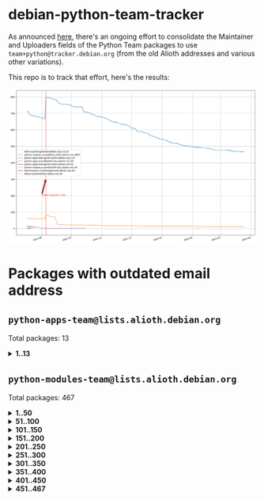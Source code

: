 # debian-python-team-tracker



As announced [here](https://lists.debian.org/debian-python/2021/08/msg00006.html), there's an ongoing effort to consolidate the Maintainer and Uploaders fields of the Python Team packages to use `team+python@tracker.debian.org` (from the old Alioth addresses and various other variations).



This repo is to track that effort, here's the results:



![Python team emails](images/python_team_emails.svg)


# Packages with outdated email address

## `python-apps-team@lists.alioth.debian.org`
Total packages: 13
<details>
<summary><b>1..13</b></summary>


| # | Package | Version |
| --- | --- | --- |
| 1 | [ctop](https://tracker.debian.org/ctop) | 1.0.0-2.1 |
| 2 | [db2twitter](https://tracker.debian.org/db2twitter) | 0.6-1.1 |
| 3 | [dodgy](https://tracker.debian.org/dodgy) | 0.1.9-3 |
| 4 | [etm](https://tracker.debian.org/etm) | 3.2.30-1.1 |
| 5 | [freealchemist](https://tracker.debian.org/freealchemist) | 0.5-1.1 |
| 6 | [kanboard-cli](https://tracker.debian.org/kanboard-cli) | 0.0.2-1.1 |
| 7 | [lightyears](https://tracker.debian.org/lightyears) | 1.4-2 |
| 8 | [pipenv](https://tracker.debian.org/pipenv) | 11.9.0-1.1 |
| 9 | [prospector](https://tracker.debian.org/prospector) | 1.1.7-2 |
| 10 | [pybik](https://tracker.debian.org/pybik) | 3.0-3.1 |
| 11 | [retweet](https://tracker.debian.org/retweet) | 0.10-1.1 |
| 12 | [sinntp](https://tracker.debian.org/sinntp) | 1.6-1.2 |
| 13 | [smem](https://tracker.debian.org/smem) | 1.5-1.1 |
</details>

## `python-modules-team@lists.alioth.debian.org`
Total packages: 467
<details>
<summary><b>1..50</b></summary>


| # | Package | Version |
| --- | --- | --- |
| 1 | [anorack](https://tracker.debian.org/anorack) | 0.2.7-1 |
| 2 | [anosql](https://tracker.debian.org/anosql) | 1.0.1-1 |
| 3 | [asn1crypto](https://tracker.debian.org/asn1crypto) | 1.4.0-1 |
| 4 | [astral](https://tracker.debian.org/astral) | 1.6.1-2 |
| 5 | [authres](https://tracker.debian.org/authres) | 1.2.0-2 |
| 6 | [automat](https://tracker.debian.org/automat) | 20.2.0-1 |
| 7 | [azure-cosmos-table-python](https://tracker.debian.org/azure-cosmos-table-python) | 1.0.5+git20191025-5 |
| 8 | [bdist-nsi](https://tracker.debian.org/bdist-nsi) | 0.1.5-2 |
| 9 | [bernhard](https://tracker.debian.org/bernhard) | 0.2.6-2 |
| 10 | [betamax](https://tracker.debian.org/betamax) | 0.8.1-2 |
| 11 | [bibtexparser](https://tracker.debian.org/bibtexparser) | 1.1.0+ds-3 |
| 12 | [binaryornot](https://tracker.debian.org/binaryornot) | 0.4.4+dfsg-4 |
| 13 | [bitstruct](https://tracker.debian.org/bitstruct) | 8.9.0-1 |
| 14 | [case](https://tracker.debian.org/case) | 1.5.3+dfsg-3 |
| 15 | [cerealizer](https://tracker.debian.org/cerealizer) | 0.8.1-3 |
| 16 | [chardet](https://tracker.debian.org/chardet) | 4.0.0-1 |
| 17 | [chargebee-python](https://tracker.debian.org/chargebee-python) | 1.6.6-1 |
| 18 | [codicefiscale](https://tracker.debian.org/codicefiscale) | 0.9+ds0-2 |
| 19 | [colorclass](https://tracker.debian.org/colorclass) | 2.2.0-2.2 |
| 20 | [colorspacious](https://tracker.debian.org/colorspacious) | 1.1.2-2 |
| 21 | [commonmark](https://tracker.debian.org/commonmark) | 0.9.1-3 |
| 22 | [constantly](https://tracker.debian.org/constantly) | 15.1.0-2 |
| 23 | [contextlib2](https://tracker.debian.org/contextlib2) | 0.6.0.post1-1 |
| 24 | [cookiecutter](https://tracker.debian.org/cookiecutter) | 1.7.3-1 |
| 25 | [coreapi](https://tracker.debian.org/coreapi) | 2.3.3-4 |
| 26 | [coreschema](https://tracker.debian.org/coreschema) | 0.0.4-3 |
| 27 | [cov-core](https://tracker.debian.org/cov-core) | 1.15.0-3 |
| 28 | [cppy](https://tracker.debian.org/cppy) | 1.1.0-2 |
| 29 | [cram](https://tracker.debian.org/cram) | 0.7-4 |
| 30 | [cssutils](https://tracker.debian.org/cssutils) | 1.0.2-3 |
| 31 | [d2to1](https://tracker.debian.org/d2to1) | 0.2.12-2 |
| 32 | [debiancontributors](https://tracker.debian.org/debiancontributors) | 0.7.8-2 |
| 33 | [devpi-common](https://tracker.debian.org/devpi-common) | 3.2.2-1.1 |
| 34 | [django-ajax-selects](https://tracker.debian.org/django-ajax-selects) | 1.7.0-3 |
| 35 | [django-bitfield](https://tracker.debian.org/django-bitfield) | 1.9.6-2 |
| 36 | [django-dirtyfields](https://tracker.debian.org/django-dirtyfields) | 1.3.1-2 |
| 37 | [django-environ](https://tracker.debian.org/django-environ) | 0.4.4-2 |
| 38 | [django-filter](https://tracker.debian.org/django-filter) | 2.4.0-1 |
| 39 | [django-hvad](https://tracker.debian.org/django-hvad) | 1.8.0-1.1 |
| 40 | [django-js-reverse](https://tracker.debian.org/django-js-reverse) | 0.7.3-1.1 |
| 41 | [django-macaddress](https://tracker.debian.org/django-macaddress) | 1.5.0-2 |
| 42 | [django-memoize](https://tracker.debian.org/django-memoize) | 2.2.0+dfsg-1 |
| 43 | [django-nose](https://tracker.debian.org/django-nose) | 1.4.6-2.1 |
| 44 | [django-notification](https://tracker.debian.org/django-notification) | 1.2.0-3 |
| 45 | [django-pagination](https://tracker.debian.org/django-pagination) | 1.0.7-4 |
| 46 | [django-paintstore](https://tracker.debian.org/django-paintstore) | 0.2-4 |
| 47 | [django-picklefield](https://tracker.debian.org/django-picklefield) | 3.0.1-1 |
| 48 | [django-pipeline](https://tracker.debian.org/django-pipeline) | 1.6.14-3 |
| 49 | [django-simple-redis-admin](https://tracker.debian.org/django-simple-redis-admin) | 1.4.0-2 |
| 50 | [django-stronghold](https://tracker.debian.org/django-stronghold) | 0.3.0+debian-2 |
</details>
<details>
<summary><b>51..100</b></summary>

| # | Package | Version |
| --- | --- | --- |
| 51 | [django-webpack-loader](https://tracker.debian.org/django-webpack-loader) | 0.6.0-2 |
| 52 | [django-wkhtmltopdf](https://tracker.debian.org/django-wkhtmltopdf) | 3.3.0-1 |
| 53 | [django-xmlrpc](https://tracker.debian.org/django-xmlrpc) | 0.1.8-2 |
| 54 | [djangorestframework-api-key](https://tracker.debian.org/djangorestframework-api-key) | 2.0.0-2 |
| 55 | [dkimpy](https://tracker.debian.org/dkimpy) | 1.0.5-1 |
| 56 | [dnsdiag](https://tracker.debian.org/dnsdiag) | 2.0.2-1 |
| 57 | [dockerpty](https://tracker.debian.org/dockerpty) | 0.4.1-2 |
| 58 | [drf-generators](https://tracker.debian.org/drf-generators) | 0.5.0-1 |
| 59 | [elasticsearch-curator](https://tracker.debian.org/elasticsearch-curator) | 5.8.1-1 |
| 60 | [enum34](https://tracker.debian.org/enum34) | 1.1.6-4 |
| 61 | [enzyme](https://tracker.debian.org/enzyme) | 0.4.1-2 |
| 62 | [exam](https://tracker.debian.org/exam) | 0.10.5-3 |
| 63 | [factory-boy](https://tracker.debian.org/factory-boy) | 2.11.1-3 |
| 64 | [faker](https://tracker.debian.org/faker) | 0.9.3-0.1 |
| 65 | [fakesleep](https://tracker.debian.org/fakesleep) | 0.1-2 |
| 66 | [fastchunking](https://tracker.debian.org/fastchunking) | 0.0.3-2 |
| 67 | [feedgenerator](https://tracker.debian.org/feedgenerator) | 1.9-2 |
| 68 | [flask-api](https://tracker.debian.org/flask-api) | 1.1+dfsg-1.1 |
| 69 | [flask-babelex](https://tracker.debian.org/flask-babelex) | 0.9.4-1 |
| 70 | [flask-bcrypt](https://tracker.debian.org/flask-bcrypt) | 0.7.1-2 |
| 71 | [flask-compress](https://tracker.debian.org/flask-compress) | 1.4.0-3 |
| 72 | [flask-gravatar](https://tracker.debian.org/flask-gravatar) | 0.4.2-2 |
| 73 | [flask-htmlmin](https://tracker.debian.org/flask-htmlmin) | 1.3.2-2 |
| 74 | [flask-ldapconn](https://tracker.debian.org/flask-ldapconn) | 0.7.2-1.1 |
| 75 | [flask-limiter](https://tracker.debian.org/flask-limiter) | 1.0.1-2 |
| 76 | [flask-mail](https://tracker.debian.org/flask-mail) | 0.9.1+dfsg1-1.1 |
| 77 | [flask-mongoengine](https://tracker.debian.org/flask-mongoengine) | 0.9.3-4 |
| 78 | [flask-multistatic](https://tracker.debian.org/flask-multistatic) | 1.0-2 |
| 79 | [flask-script](https://tracker.debian.org/flask-script) | 2.0.6-2 |
| 80 | [flask-silk](https://tracker.debian.org/flask-silk) | 0.2-18 |
| 81 | [flask-wtf](https://tracker.debian.org/flask-wtf) | 0.14.3-1 |
| 82 | [flufl.enum](https://tracker.debian.org/flufl.enum) | 4.1.1-3 |
| 83 | [flufl.i18n](https://tracker.debian.org/flufl.i18n) | 3.0.1-1 |
| 84 | [flufl.lock](https://tracker.debian.org/flufl.lock) | 5.0.1-1 |
| 85 | [flufl.password](https://tracker.debian.org/flufl.password) | 1.3-3 |
| 86 | [flufl.testing](https://tracker.debian.org/flufl.testing) | 0.7-2 |
| 87 | [gerritlib](https://tracker.debian.org/gerritlib) | 0.8.0-2 |
| 88 | [gmplot](https://tracker.debian.org/gmplot) | 1.2.0-2 |
| 89 | [gtextfsm](https://tracker.debian.org/gtextfsm) | 1.1.0-2 |
| 90 | [gtts](https://tracker.debian.org/gtts) | 2.0.3-1 |
| 91 | [gtts-token](https://tracker.debian.org/gtts-token) | 1.1.3-1 |
| 92 | [guzzle-sphinx-theme](https://tracker.debian.org/guzzle-sphinx-theme) | 0.7.11-5 |
| 93 | [hachoir](https://tracker.debian.org/hachoir) | 3.1.0+dfsg-3 |
| 94 | [haproxy-log-analysis](https://tracker.debian.org/haproxy-log-analysis) | 2.0~b0-2 |
| 95 | [heapdict](https://tracker.debian.org/heapdict) | 1.0.1-1 |
| 96 | [hiro](https://tracker.debian.org/hiro) | 0.5-2 |
| 97 | [hypothesis-auto](https://tracker.debian.org/hypothesis-auto) | 1.1.4-2 |
| 98 | [importmagic](https://tracker.debian.org/importmagic) | 0.1.7-2 |
| 99 | [inflection](https://tracker.debian.org/inflection) | 0.3.1-2 |
| 100 | [json-tricks](https://tracker.debian.org/json-tricks) | 3.11.0-2 |
</details>
<details>
<summary><b>101..150</b></summary>

| # | Package | Version |
| --- | --- | --- |
| 101 | [jsonhyperschema-codec](https://tracker.debian.org/jsonhyperschema-codec) | 1.0.3-2 |
| 102 | [jupyter-sphinx-theme](https://tracker.debian.org/jupyter-sphinx-theme) | 0.0.6+ds1-10 |
| 103 | [kitchen](https://tracker.debian.org/kitchen) | 1.2.6-2 |
| 104 | [kivy](https://tracker.debian.org/kivy) | 1.11.0-2 |
| 105 | [lazr.delegates](https://tracker.debian.org/lazr.delegates) | 2.0.3-2 |
| 106 | [lazr.smtptest](https://tracker.debian.org/lazr.smtptest) | 2.0.3-2 |
| 107 | [lexicon](https://tracker.debian.org/lexicon) | 3.3.17-1 |
| 108 | [libthumbor](https://tracker.debian.org/libthumbor) | 1.3.3-2 |
| 109 | [logilab-constraint](https://tracker.debian.org/logilab-constraint) | 0.6.0-2 |
| 110 | [mako](https://tracker.debian.org/mako) | 1.1.3+ds1-2 |
| 111 | [manuel](https://tracker.debian.org/manuel) | 1.10.1-2 |
| 112 | [mercurial-extension-utils](https://tracker.debian.org/mercurial-extension-utils) | 1.5.1-3 |
| 113 | [mercurial-keyring](https://tracker.debian.org/mercurial-keyring) | 1.3.1-3 |
| 114 | [milksnake](https://tracker.debian.org/milksnake) | 0.1.5-1 |
| 115 | [mimerender](https://tracker.debian.org/mimerender) | 0.6.0-2 |
| 116 | [mmllib](https://tracker.debian.org/mmllib) | 0.3.0.post1-2 |
| 117 | [mockldap](https://tracker.debian.org/mockldap) | 0.3.0-4 |
| 118 | [modernize](https://tracker.debian.org/modernize) | 0.7-2 |
| 119 | [moksha.common](https://tracker.debian.org/moksha.common) | 1.2.5-4 |
| 120 | [mrtparse](https://tracker.debian.org/mrtparse) | 1.6-2 |
| 121 | [musicbrainzngs](https://tracker.debian.org/musicbrainzngs) | 0.7.1-2 |
| 122 | [mutagen](https://tracker.debian.org/mutagen) | 1.45.1-2 |
| 123 | [mwic](https://tracker.debian.org/mwic) | 0.7.8-1 |
| 124 | [mysql-connector-python](https://tracker.debian.org/mysql-connector-python) | 8.0.15-2 |
| 125 | [nb2plots](https://tracker.debian.org/nb2plots) | 0.6-2 |
| 126 | [netmiko](https://tracker.debian.org/netmiko) | 2.4.2-1 |
| 127 | [networkx](https://tracker.debian.org/networkx) | 2.5+ds-2 |
| 128 | [nose2](https://tracker.debian.org/nose2) | 0.9.2-1 |
| 129 | [nose2-cov](https://tracker.debian.org/nose2-cov) | 1.0a4-3 |
| 130 | [ntplib](https://tracker.debian.org/ntplib) | 0.3.3-2 |
| 131 | [numpy-stl](https://tracker.debian.org/numpy-stl) | 2.9.0-1 |
| 132 | [obsub](https://tracker.debian.org/obsub) | 0.2-4 |
| 133 | [okasha](https://tracker.debian.org/okasha) | 0.2.4-4 |
| 134 | [overpass](https://tracker.debian.org/overpass) | 0.7-1 |
| 135 | [pastescript](https://tracker.debian.org/pastescript) | 2.0.2-4 |
| 136 | [pep8](https://tracker.debian.org/pep8) | 1.7.1-9 |
| 137 | [pep8-naming](https://tracker.debian.org/pep8-naming) | 0.10.0-1 |
| 138 | [pg8000](https://tracker.debian.org/pg8000) | 1.10.6-2 |
| 139 | [pidcat](https://tracker.debian.org/pidcat) | 2.1.0-4 |
| 140 | [plastex](https://tracker.debian.org/plastex) | 2.1-2 |
| 141 | [portio](https://tracker.debian.org/portio) | 0.5-4 |
| 142 | [power](https://tracker.debian.org/power) | 1.4+dfsg-4 |
| 143 | [pprintpp](https://tracker.debian.org/pprintpp) | 0.4.0-2 |
| 144 | [preggy](https://tracker.debian.org/preggy) | 1.4.4-1 |
| 145 | [ptable](https://tracker.debian.org/ptable) | 0.9.2-2 |
| 146 | [py-radix](https://tracker.debian.org/py-radix) | 0.10.0-3 |
| 147 | [py3dns](https://tracker.debian.org/py3dns) | 3.2.1-1 |
| 148 | [pyasn1](https://tracker.debian.org/pyasn1) | 0.4.8-1 |
| 149 | [pybindgen](https://tracker.debian.org/pybindgen) | 0.20.0+dfsg1-2 |
| 150 | [pycallgraph](https://tracker.debian.org/pycallgraph) | 1.1.3-1.2 |
</details>
<details>
<summary><b>151..200</b></summary>

| # | Package | Version |
| --- | --- | --- |
| 151 | [pycxx](https://tracker.debian.org/pycxx) | 7.1.4-0.2 |
| 152 | [pydbus](https://tracker.debian.org/pydbus) | 0.6.0-4 |
| 153 | [pydenticon](https://tracker.debian.org/pydenticon) | 0.3.1-2 |
| 154 | [pydispatcher](https://tracker.debian.org/pydispatcher) | 2.0.5-2 |
| 155 | [pydle](https://tracker.debian.org/pydle) | 0.9.4-2 |
| 156 | [pyenchant](https://tracker.debian.org/pyenchant) | 3.2.0-1 |
| 157 | [pyfg](https://tracker.debian.org/pyfg) | 0.50-2 |
| 158 | [pyfiglet](https://tracker.debian.org/pyfiglet) | 0.8.0+dfsg-1 |
| 159 | [pyfribidi](https://tracker.debian.org/pyfribidi) | 0.12.0+repack-7 |
| 160 | [pygeoif](https://tracker.debian.org/pygeoif) | 0.7-2 |
| 161 | [pygtail](https://tracker.debian.org/pygtail) | 0.6.1-2 |
| 162 | [pygtkspellcheck](https://tracker.debian.org/pygtkspellcheck) | 4.0.5-2 |
| 163 | [pyinotify](https://tracker.debian.org/pyinotify) | 0.9.6-1.3 |
| 164 | [pyiosxr](https://tracker.debian.org/pyiosxr) | 0.52-1.1 |
| 165 | [pyjavaproperties](https://tracker.debian.org/pyjavaproperties) | 0.7-2 |
| 166 | [pyjokes](https://tracker.debian.org/pyjokes) | 0.5.0-3 |
| 167 | [pykcs11](https://tracker.debian.org/pykcs11) | 1.5.10-1 |
| 168 | [pylama](https://tracker.debian.org/pylama) | 7.4.3-3 |
| 169 | [pylibmc](https://tracker.debian.org/pylibmc) | 1.5.2-3 |
| 170 | [pylint-celery](https://tracker.debian.org/pylint-celery) | 0.3-5 |
| 171 | [pylint-common](https://tracker.debian.org/pylint-common) | 0.2.5-4 |
| 172 | [pylint-django](https://tracker.debian.org/pylint-django) | 2.0.13-1 |
| 173 | [pylint-flask](https://tracker.debian.org/pylint-flask) | 0.5-4 |
| 174 | [pylint-plugin-utils](https://tracker.debian.org/pylint-plugin-utils) | 0.6-1 |
| 175 | [pymacs](https://tracker.debian.org/pymacs) | 0.25-3 |
| 176 | [pymodbus](https://tracker.debian.org/pymodbus) | 2.1.0+dfsg-2 |
| 177 | [pynag](https://tracker.debian.org/pynag) | 1.1.2+dfsg-2 |
| 178 | [pynliner](https://tracker.debian.org/pynliner) | 0.8.0-2 |
| 179 | [pyopengl](https://tracker.debian.org/pyopengl) | 3.1.5+dfsg-1 |
| 180 | [pyprind](https://tracker.debian.org/pyprind) | 2.11.2-2 |
| 181 | [pyquery](https://tracker.debian.org/pyquery) | 1.2.9-4 |
| 182 | [pyrad](https://tracker.debian.org/pyrad) | 2.1-2 |
| 183 | [pysimplesoap](https://tracker.debian.org/pysimplesoap) | 1.16.2-3 |
| 184 | [pysmi](https://tracker.debian.org/pysmi) | 0.3.2-2 |
| 185 | [pysodium](https://tracker.debian.org/pysodium) | 0.7.0-2 |
| 186 | [pyspf](https://tracker.debian.org/pyspf) | 2.0.14-2 |
| 187 | [pysrt](https://tracker.debian.org/pysrt) | 1.0.1-2 |
| 188 | [pyssim](https://tracker.debian.org/pyssim) | 0.2-2 |
| 189 | [pytaglib](https://tracker.debian.org/pytaglib) | 0.3.6+dfsg-2 |
| 190 | [pytds](https://tracker.debian.org/pytds) | 1.10.0-1 |
| 191 | [pytest-bdd](https://tracker.debian.org/pytest-bdd) | 3.2.1-1 |
| 192 | [pytest-cookies](https://tracker.debian.org/pytest-cookies) | 0.4.0-1 |
| 193 | [pytest-django](https://tracker.debian.org/pytest-django) | 3.5.1-1 |
| 194 | [pytest-expect](https://tracker.debian.org/pytest-expect) | 1.1.0-2 |
| 195 | [pytest-httpbin](https://tracker.debian.org/pytest-httpbin) | 1.0.0-2 |
| 196 | [pytest-runner](https://tracker.debian.org/pytest-runner) | 2.11.1-1.2 |
| 197 | [pytest-sugar](https://tracker.debian.org/pytest-sugar) | 0.9.4-1 |
| 198 | [pytest-tornado](https://tracker.debian.org/pytest-tornado) | 0.8.1-1 |
| 199 | [pytest-vcr](https://tracker.debian.org/pytest-vcr) | 1.0.2-2 |
| 200 | [python-activipy](https://tracker.debian.org/python-activipy) | 0.1-7 |
</details>
<details>
<summary><b>201..250</b></summary>

| # | Package | Version |
| --- | --- | --- |
| 201 | [python-adal](https://tracker.debian.org/python-adal) | 1.2.2-1 |
| 202 | [python-aiohttp-session](https://tracker.debian.org/python-aiohttp-session) | 2.9.0-2 |
| 203 | [python-aioinflux](https://tracker.debian.org/python-aioinflux) | 0.9.0-2 |
| 204 | [python-aiomeasures](https://tracker.debian.org/python-aiomeasures) | 0.5.14-3 |
| 205 | [python-amqplib](https://tracker.debian.org/python-amqplib) | 1.0.2-2 |
| 206 | [python-aptly](https://tracker.debian.org/python-aptly) | 0.12.10-2 |
| 207 | [python-args](https://tracker.debian.org/python-args) | 0.1.0-3 |
| 208 | [python-arpy](https://tracker.debian.org/python-arpy) | 1.1.1-4 |
| 209 | [python-astor](https://tracker.debian.org/python-astor) | 0.8.1-1 |
| 210 | [python-base58](https://tracker.debian.org/python-base58) | 1.0.3-1.1 |
| 211 | [python-bcdoc](https://tracker.debian.org/python-bcdoc) | 0.16.0-2 |
| 212 | [python-bitbucket-api](https://tracker.debian.org/python-bitbucket-api) | 0.5.0-3 |
| 213 | [python-box](https://tracker.debian.org/python-box) | 3.4.6-2 |
| 214 | [python-btrees](https://tracker.debian.org/python-btrees) | 4.3.1-2 |
| 215 | [python-cerberus](https://tracker.debian.org/python-cerberus) | 1.3.2-1 |
| 216 | [python-click-log](https://tracker.debian.org/python-click-log) | 0.2.1-2 |
| 217 | [python-clint](https://tracker.debian.org/python-clint) | 0.5.1-3 |
| 218 | [python-cluster](https://tracker.debian.org/python-cluster) | 1.3.3-3 |
| 219 | [python-coloredlogs](https://tracker.debian.org/python-coloredlogs) | 7.3-2 |
| 220 | [python-colour](https://tracker.debian.org/python-colour) | 0.1.5-2 |
| 221 | [python-consul](https://tracker.debian.org/python-consul) | 0.7.1-1.1 |
| 222 | [python-cookies](https://tracker.debian.org/python-cookies) | 2.2.1-3 |
| 223 | [python-cpuinfo](https://tracker.debian.org/python-cpuinfo) | 5.0.0-2 |
| 224 | [python-crcmod](https://tracker.debian.org/python-crcmod) | 1.7+dfsg-2 |
| 225 | [python-cs](https://tracker.debian.org/python-cs) | 2.7.1-1 |
| 226 | [python-dbfread](https://tracker.debian.org/python-dbfread) | 2.0.7-3 |
| 227 | [python-decorator](https://tracker.debian.org/python-decorator) | 4.4.2-2 |
| 228 | [python-demjson](https://tracker.debian.org/python-demjson) | 2.2.4-5 |
| 229 | [python-diaspy](https://tracker.debian.org/python-diaspy) | 0.6.0-2 |
| 230 | [python-dictobj](https://tracker.debian.org/python-dictobj) | 0.4-4 |
| 231 | [python-distutils-extra](https://tracker.debian.org/python-distutils-extra) | 2.45 |
| 232 | [python-django-casclient](https://tracker.debian.org/python-django-casclient) | 1.5.3-1 |
| 233 | [python-django-etcd-settings](https://tracker.debian.org/python-django-etcd-settings) | 0.1.13+dfsg-3 |
| 234 | [python-django-gravatar2](https://tracker.debian.org/python-django-gravatar2) | 1.4.4-2 |
| 235 | [python-django-jsonfield](https://tracker.debian.org/python-django-jsonfield) | 1.4.0-2 |
| 236 | [python-django-push-notifications](https://tracker.debian.org/python-django-push-notifications) | 1.4.1-1 |
| 237 | [python-django-simple-history](https://tracker.debian.org/python-django-simple-history) | 2.7.0-1.1 |
| 238 | [python-dpkt](https://tracker.debian.org/python-dpkt) | 1.9.2-2 |
| 239 | [python-easywebdav](https://tracker.debian.org/python-easywebdav) | 1.2.0-8 |
| 240 | [python-envparse](https://tracker.debian.org/python-envparse) | 0.2.0-2 |
| 241 | [python-envs](https://tracker.debian.org/python-envs) | 1.2.6-1.1 |
| 242 | [python-epc](https://tracker.debian.org/python-epc) | 0.0.5-3 |
| 243 | [python-etcd](https://tracker.debian.org/python-etcd) | 0.4.5-2 |
| 244 | [python-ethtool](https://tracker.debian.org/python-ethtool) | 0.14-3 |
| 245 | [python-ewmh](https://tracker.debian.org/python-ewmh) | 0.1.6-2 |
| 246 | [python-exotel](https://tracker.debian.org/python-exotel) | 0.1.5-2 |
| 247 | [python-feather-format](https://tracker.debian.org/python-feather-format) | 0.3.1+dfsg1-4 |
| 248 | [python-flaky](https://tracker.debian.org/python-flaky) | 3.7.0-1 |
| 249 | [python-genty](https://tracker.debian.org/python-genty) | 1.3.2-1 |
| 250 | [python-geoip2](https://tracker.debian.org/python-geoip2) | 2.9.0+dfsg1-2 |
</details>
<details>
<summary><b>251..300</b></summary>

| # | Package | Version |
| --- | --- | --- |
| 251 | [python-gflags](https://tracker.debian.org/python-gflags) | 1.5.1-7 |
| 252 | [python-glob2](https://tracker.debian.org/python-glob2) | 0.5-3 |
| 253 | [python-hashids](https://tracker.debian.org/python-hashids) | 1.3.1-1 |
| 254 | [python-hidapi](https://tracker.debian.org/python-hidapi) | 0.9.0.post3-2 |
| 255 | [python-hiredis](https://tracker.debian.org/python-hiredis) | 1.0.1-1 |
| 256 | [python-hpilo](https://tracker.debian.org/python-hpilo) | 4.3-3 |
| 257 | [python-html2text](https://tracker.debian.org/python-html2text) | 2020.1.16-1 |
| 258 | [python-http-parser](https://tracker.debian.org/python-http-parser) | 0.9.0-1 |
| 259 | [python-httptools](https://tracker.debian.org/python-httptools) | 0.1.1-1 |
| 260 | [python-icalendar](https://tracker.debian.org/python-icalendar) | 4.0.3-4 |
| 261 | [python-iniparse](https://tracker.debian.org/python-iniparse) | 0.4-3 |
| 262 | [python-ipaddress](https://tracker.debian.org/python-ipaddress) | 1.0.23-1 |
| 263 | [python-ipfix](https://tracker.debian.org/python-ipfix) | 0.9.7-2 |
| 264 | [python-irodsclient](https://tracker.debian.org/python-irodsclient) | 0.8.1-2 |
| 265 | [python-isc-dhcp-leases](https://tracker.debian.org/python-isc-dhcp-leases) | 0.9.1-2 |
| 266 | [python-isoweek](https://tracker.debian.org/python-isoweek) | 1.3.3-3 |
| 267 | [python-jmespath](https://tracker.debian.org/python-jmespath) | 0.10.0-1 |
| 268 | [python-jsonrpc](https://tracker.debian.org/python-jsonrpc) | 1.13.0-1 |
| 269 | [python-junit-xml](https://tracker.debian.org/python-junit-xml) | 1.9-1 |
| 270 | [python-kanboard](https://tracker.debian.org/python-kanboard) | 1.0.1-1.1 |
| 271 | [python-langdetect](https://tracker.debian.org/python-langdetect) | 1.0.7-4 |
| 272 | [python-ldap](https://tracker.debian.org/python-ldap) | 3.2.0-4 |
| 273 | [python-ldapdomaindump](https://tracker.debian.org/python-ldapdomaindump) | 0.9.3-1 |
| 274 | [python-libguess](https://tracker.debian.org/python-libguess) | 1.1-4 |
| 275 | [python-logfury](https://tracker.debian.org/python-logfury) | 0.1.2-4 |
| 276 | [python-mailer](https://tracker.debian.org/python-mailer) | 0.8.1-4 |
| 277 | [python-mastodon](https://tracker.debian.org/python-mastodon) | 1.5.1-1 |
| 278 | [python-mccabe](https://tracker.debian.org/python-mccabe) | 0.6.1-3 |
| 279 | [python-measurement](https://tracker.debian.org/python-measurement) | 2.0.1-2 |
| 280 | [python-meld3](https://tracker.debian.org/python-meld3) | 1.0.2-3 |
| 281 | [python-mnemonic](https://tracker.debian.org/python-mnemonic) | 0.19-1 |
| 282 | [python-model-mommy](https://tracker.debian.org/python-model-mommy) | 1.6.0-2 |
| 283 | [python-morris](https://tracker.debian.org/python-morris) | 1.2-2 |
| 284 | [python-mpegdash](https://tracker.debian.org/python-mpegdash) | 0.2.0-1 |
| 285 | [python-multidict](https://tracker.debian.org/python-multidict) | 5.1.0-1 |
| 286 | [python-nine](https://tracker.debian.org/python-nine) | 1.1.0-1 |
| 287 | [python-noise](https://tracker.debian.org/python-noise) | 1.2.3-3 |
| 288 | [python-notify2](https://tracker.debian.org/python-notify2) | 0.3-4 |
| 289 | [python-ntlm-auth](https://tracker.debian.org/python-ntlm-auth) | 1.4.0-1 |
| 290 | [python-offtrac](https://tracker.debian.org/python-offtrac) | 0.1.0-2.1 |
| 291 | [python-opcua](https://tracker.debian.org/python-opcua) | 0.98.11-1 |
| 292 | [python-openid-cla](https://tracker.debian.org/python-openid-cla) | 1.2-2 |
| 293 | [python-openid-teams](https://tracker.debian.org/python-openid-teams) | 1.2-2 |
| 294 | [python-openidc-client](https://tracker.debian.org/python-openidc-client) | 0.6.0-1.1 |
| 295 | [python-opentimestamps](https://tracker.debian.org/python-opentimestamps) | 0.4.1-1 |
| 296 | [python-padme](https://tracker.debian.org/python-padme) | 1.1.1-3 |
| 297 | [python-pampy](https://tracker.debian.org/python-pampy) | 1.8.4-2 |
| 298 | [python-path-and-address](https://tracker.debian.org/python-path-and-address) | 2.0.1-2 |
| 299 | [python-pathtools](https://tracker.debian.org/python-pathtools) | 0.1.2-4 |
| 300 | [python-paypal](https://tracker.debian.org/python-paypal) | 1.2.5-3 |
</details>
<details>
<summary><b>301..350</b></summary>

| # | Package | Version |
| --- | --- | --- |
| 301 | [python-peakutils](https://tracker.debian.org/python-peakutils) | 1.3.3+ds-2 |
| 302 | [python-pem](https://tracker.debian.org/python-pem) | 19.1.0-1 |
| 303 | [python-persistent](https://tracker.debian.org/python-persistent) | 4.6.4-0.2 |
| 304 | [python-pex](https://tracker.debian.org/python-pex) | 1.1.14-3.1 |
| 305 | [python-pgpdump](https://tracker.debian.org/python-pgpdump) | 1.5-2 |
| 306 | [python-pgspecial](https://tracker.debian.org/python-pgspecial) | 1.11.10+dfsg1-1 |
| 307 | [python-phonenumbers](https://tracker.debian.org/python-phonenumbers) | 8.12.1-1 |
| 308 | [python-picklable-itertools](https://tracker.debian.org/python-picklable-itertools) | 0.1.1-3 |
| 309 | [python-plaster](https://tracker.debian.org/python-plaster) | 1.0-2 |
| 310 | [python-plaster-pastedeploy](https://tracker.debian.org/python-plaster-pastedeploy) | 0.5-3 |
| 311 | [python-prctl](https://tracker.debian.org/python-prctl) | 1.7-2 |
| 312 | [python-preshed](https://tracker.debian.org/python-preshed) | 3.0.2-1 |
| 313 | [python-pretend](https://tracker.debian.org/python-pretend) | 1.0.9-1 |
| 314 | [python-prettylog](https://tracker.debian.org/python-prettylog) | 0.1.0-2 |
| 315 | [python-priority](https://tracker.debian.org/python-priority) | 1.3.0-3 |
| 316 | [python-progressbar](https://tracker.debian.org/python-progressbar) | 2.5-2 |
| 317 | [python-pskc](https://tracker.debian.org/python-pskc) | 1.1-3 |
| 318 | [python-py-zipkin](https://tracker.debian.org/python-py-zipkin) | 0.15.0-1.1 |
| 319 | [python-pyasn1-modules](https://tracker.debian.org/python-pyasn1-modules) | 0.2.1-1 |
| 320 | [python-pyftpdlib](https://tracker.debian.org/python-pyftpdlib) | 1.5.4-2 |
| 321 | [python-pygerrit2](https://tracker.debian.org/python-pygerrit2) | 2.0.4-2 |
| 322 | [python-pypump](https://tracker.debian.org/python-pypump) | 0.7-3 |
| 323 | [python-pysnmp4-apps](https://tracker.debian.org/python-pysnmp4-apps) | 0.3.2-2.2 |
| 324 | [python-pysnmp4-mibs](https://tracker.debian.org/python-pysnmp4-mibs) | 0.1.3-3 |
| 325 | [python-pytest-benchmark](https://tracker.debian.org/python-pytest-benchmark) | 3.2.2-2 |
| 326 | [python-pyvmomi](https://tracker.debian.org/python-pyvmomi) | 6.7.1-3 |
| 327 | [python-rarfile](https://tracker.debian.org/python-rarfile) | 3.1-1 |
| 328 | [python-ratelimiter](https://tracker.debian.org/python-ratelimiter) | 1.2.0.post0-1 |
| 329 | [python-redisearch-py](https://tracker.debian.org/python-redisearch-py) | 1.0.0-1 |
| 330 | [python-releases](https://tracker.debian.org/python-releases) | 1.6.3-1 |
| 331 | [python-repoze.lru](https://tracker.debian.org/python-repoze.lru) | 0.7-2 |
| 332 | [python-repoze.sphinx.autointerface](https://tracker.debian.org/python-repoze.sphinx.autointerface) | 0.8-0.2 |
| 333 | [python-repoze.tm2](https://tracker.debian.org/python-repoze.tm2) | 2.0-2 |
| 334 | [python-requests-ntlm](https://tracker.debian.org/python-requests-ntlm) | 1.1.0-1.1 |
| 335 | [python-requirements-detector](https://tracker.debian.org/python-requirements-detector) | 0.6-2 |
| 336 | [python-restless](https://tracker.debian.org/python-restless) | 2.1.1-2 |
| 337 | [python-rpaths](https://tracker.debian.org/python-rpaths) | 0.13-1.1 |
| 338 | [python-rply](https://tracker.debian.org/python-rply) | 0.7.7-2 |
| 339 | [python-schedutils](https://tracker.debian.org/python-schedutils) | 0.6-2.1 |
| 340 | [python-schema](https://tracker.debian.org/python-schema) | 0.6.7-3 |
| 341 | [python-schroot](https://tracker.debian.org/python-schroot) | 0.4-4 |
| 342 | [python-scp](https://tracker.debian.org/python-scp) | 0.13.0-2 |
| 343 | [python-scripttest](https://tracker.debian.org/python-scripttest) | 1.3-3 |
| 344 | [python-scruffy](https://tracker.debian.org/python-scruffy) | 0.3.3-2 |
| 345 | [python-sdnotify](https://tracker.debian.org/python-sdnotify) | 0.3.1-2 |
| 346 | [python-serverfiles](https://tracker.debian.org/python-serverfiles) | 0.3.0-1 |
| 347 | [python-service-identity](https://tracker.debian.org/python-service-identity) | 18.1.0-6 |
| 348 | [python-sexpdata](https://tracker.debian.org/python-sexpdata) | 0.0.3-2 |
| 349 | [python-shade](https://tracker.debian.org/python-shade) | 1.30.0-3 |
| 350 | [python-shellescape](https://tracker.debian.org/python-shellescape) | 3.4.1-4 |
</details>
<details>
<summary><b>351..400</b></summary>

| # | Package | Version |
| --- | --- | --- |
| 351 | [python-simpy](https://tracker.debian.org/python-simpy) | 2.3.1+dfsg-2 |
| 352 | [python-simpy3](https://tracker.debian.org/python-simpy3) | 3.0.11-2 |
| 353 | [python-slimmer](https://tracker.debian.org/python-slimmer) | 0.1.30-8 |
| 354 | [python-slugify](https://tracker.debian.org/python-slugify) | 4.0.0-1 |
| 355 | [python-smstrade](https://tracker.debian.org/python-smstrade) | 0.2.4-6 |
| 356 | [python-socketpool](https://tracker.debian.org/python-socketpool) | 0.5.3-5 |
| 357 | [python-sphinx-issues](https://tracker.debian.org/python-sphinx-issues) | 1.2.0-2 |
| 358 | [python-spur](https://tracker.debian.org/python-spur) | 0.3.21-1 |
| 359 | [python-srp](https://tracker.debian.org/python-srp) | 1.0.15-1 |
| 360 | [python-statsd](https://tracker.debian.org/python-statsd) | 3.3.0-2 |
| 361 | [python-stopit](https://tracker.debian.org/python-stopit) | 1.1.2-1 |
| 362 | [python-structlog](https://tracker.debian.org/python-structlog) | 20.1.0-1 |
| 363 | [python-sunlight](https://tracker.debian.org/python-sunlight) | 1.1.5-3 |
| 364 | [python-suntime](https://tracker.debian.org/python-suntime) | 1.2.5-2 |
| 365 | [python-tempita](https://tracker.debian.org/python-tempita) | 0.5.2-6 |
| 366 | [python-test-server](https://tracker.debian.org/python-test-server) | 0.0.27-2 |
| 367 | [python-testing.common.database](https://tracker.debian.org/python-testing.common.database) | 2.0.0-2 |
| 368 | [python-testing.mysqld](https://tracker.debian.org/python-testing.mysqld) | 1.4.0-4 |
| 369 | [python-testing.postgresql](https://tracker.debian.org/python-testing.postgresql) | 1.3.0-2 |
| 370 | [python-thriftpy](https://tracker.debian.org/python-thriftpy) | 0.3.9+ds1-1 |
| 371 | [python-tinycss](https://tracker.debian.org/python-tinycss) | 0.4-3 |
| 372 | [python-tktreectrl](https://tracker.debian.org/python-tktreectrl) | 2.0.2-3 |
| 373 | [python-translationstring](https://tracker.debian.org/python-translationstring) | 1.4-1 |
| 374 | [python-twitter](https://tracker.debian.org/python-twitter) | 3.3-2 |
| 375 | [python-typeguard](https://tracker.debian.org/python-typeguard) | 2.2.2-1.1 |
| 376 | [python-udatetime](https://tracker.debian.org/python-udatetime) | 0.0.16-4 |
| 377 | [python-unicodecsv](https://tracker.debian.org/python-unicodecsv) | 0.14.1-2 |
| 378 | [python-urlobject](https://tracker.debian.org/python-urlobject) | 2.4.3-3 |
| 379 | [python-urwidtrees](https://tracker.debian.org/python-urwidtrees) | 1.0.3.dev0-1 |
| 380 | [python-utils](https://tracker.debian.org/python-utils) | 2.3.0-2 |
| 381 | [python-vagrant](https://tracker.debian.org/python-vagrant) | 0.5.15-3 |
| 382 | [python-venusian](https://tracker.debian.org/python-venusian) | 3.0.0-1 |
| 383 | [python-vobject](https://tracker.debian.org/python-vobject) | 0.9.6.1-0.2 |
| 384 | [python-webob](https://tracker.debian.org/python-webob) | 1:1.8.6-1.1 |
| 385 | [python-wget](https://tracker.debian.org/python-wget) | 3.2-3 |
| 386 | [python-wheezy.template](https://tracker.debian.org/python-wheezy.template) | 0.1.167-2 |
| 387 | [python-whoosh](https://tracker.debian.org/python-whoosh) | 2.7.4+git6-g9134ad92-5 |
| 388 | [python-wither](https://tracker.debian.org/python-wither) | 1.1-2 |
| 389 | [python-wsgilog](https://tracker.debian.org/python-wsgilog) | 0.3.1-3 |
| 390 | [python-yaswfp](https://tracker.debian.org/python-yaswfp) | 0.9.3-1.1 |
| 391 | [python-zc.customdoctests](https://tracker.debian.org/python-zc.customdoctests) | 1.0.1-2 |
| 392 | [python-zipp](https://tracker.debian.org/python-zipp) | 1.0.0-3 |
| 393 | [python-zxcvbn](https://tracker.debian.org/python-zxcvbn) | 4.4.28-2 |
| 394 | [python3-proselint](https://tracker.debian.org/python3-proselint) | 0.10.2-2 |
| 395 | [pythondialog](https://tracker.debian.org/pythondialog) | 3.5.1-1 |
| 396 | [pytoml](https://tracker.debian.org/pytoml) | 0.1.21-1 |
| 397 | [pyuca](https://tracker.debian.org/pyuca) | 1.2-2 |
| 398 | [pyutilib](https://tracker.debian.org/pyutilib) | 5.8.0-1 |
| 399 | [pywavelets](https://tracker.debian.org/pywavelets) | 1.1.1-1 |
| 400 | [pywinrm](https://tracker.debian.org/pywinrm) | 0.3.0-2 |
</details>
<details>
<summary><b>401..450</b></summary>

| # | Package | Version |
| --- | --- | --- |
| 401 | [quark-sphinx-theme](https://tracker.debian.org/quark-sphinx-theme) | 0.5.1-2 |
| 402 | [recommonmark](https://tracker.debian.org/recommonmark) | 0.6.0+ds-1 |
| 403 | [redis-py-cluster](https://tracker.debian.org/redis-py-cluster) | 2.0.0-1 |
| 404 | [reparser](https://tracker.debian.org/reparser) | 1.4.3-1 |
| 405 | [requests-aws](https://tracker.debian.org/requests-aws) | 0.1.5-2 |
| 406 | [ripe-atlas-cousteau](https://tracker.debian.org/ripe-atlas-cousteau) | 1.4.2-3 |
| 407 | [ripe-atlas-sagan](https://tracker.debian.org/ripe-atlas-sagan) | 1.2.2-2 |
| 408 | [robot-detection](https://tracker.debian.org/robot-detection) | 0.4.0-2 |
| 409 | [routes](https://tracker.debian.org/routes) | 2.5.1-1 |
| 410 | [sgmllib3k](https://tracker.debian.org/sgmllib3k) | 1.0.0-3 |
| 411 | [simplegeneric](https://tracker.debian.org/simplegeneric) | 0.8.1-3 |
| 412 | [singledispatch](https://tracker.debian.org/singledispatch) | 3.4.0.3-3 |
| 413 | [sireader](https://tracker.debian.org/sireader) | 1.1.1-2 |
| 414 | [sleekxmpp](https://tracker.debian.org/sleekxmpp) | 1.3.3-6 |
| 415 | [slimit](https://tracker.debian.org/slimit) | 0.8.1-4 |
| 416 | [smartypants](https://tracker.debian.org/smartypants) | 2.0.0-2 |
| 417 | [sortedcontainers](https://tracker.debian.org/sortedcontainers) | 2.1.0-2 |
| 418 | [speaklater](https://tracker.debian.org/speaklater) | 1.3-5 |
| 419 | [sphinx](https://tracker.debian.org/sphinx) | 1.8.5-2 |
| 420 | [sphinx](https://tracker.debian.org/sphinx) | 1.8.5-3 |
| 421 | [sphinx](https://tracker.debian.org/sphinx) | 1.8.5-4 |
| 422 | [sphinx](https://tracker.debian.org/sphinx) | 1.8.5-5 |
| 423 | [sphinx](https://tracker.debian.org/sphinx) | 2.4.3-2 |
| 424 | [sphinx](https://tracker.debian.org/sphinx) | 2.4.3-4 |
| 425 | [sphinx-autorun](https://tracker.debian.org/sphinx-autorun) | 1.1.0-3.1 |
| 426 | [sphinx-celery](https://tracker.debian.org/sphinx-celery) | 2.0.0-1 |
| 427 | [sphinx-intl](https://tracker.debian.org/sphinx-intl) | 2.0.1-2 |
| 428 | [sphinxcontrib-devhelp](https://tracker.debian.org/sphinxcontrib-devhelp) | 1.0.2-2 |
| 429 | [sphinxcontrib-doxylink](https://tracker.debian.org/sphinxcontrib-doxylink) | 1.5-1 |
| 430 | [sphinxcontrib-log-cabinet](https://tracker.debian.org/sphinxcontrib-log-cabinet) | 1.0.1-2 |
| 431 | [sphinxcontrib-qthelp](https://tracker.debian.org/sphinxcontrib-qthelp) | 1.0.3-2 |
| 432 | [sphinxcontrib-rubydomain](https://tracker.debian.org/sphinxcontrib-rubydomain) | 0.1~dev-20100804-2 |
| 433 | [sphinxcontrib-websupport](https://tracker.debian.org/sphinxcontrib-websupport) | 1.2.4-1 |
| 434 | [sphinxtesters](https://tracker.debian.org/sphinxtesters) | 0.2.3-1 |
| 435 | [sshpubkeys](https://tracker.debian.org/sshpubkeys) | 3.1.0-2.1 |
| 436 | [sshtunnel](https://tracker.debian.org/sshtunnel) | 0.1.4-2 |
| 437 | [stardicter](https://tracker.debian.org/stardicter) | 1.2-1 |
| 438 | [straight.plugin](https://tracker.debian.org/straight.plugin) | 1.4.1-3 |
| 439 | [stsci.distutils](https://tracker.debian.org/stsci.distutils) | 0.3.7-5 |
| 440 | [tagpy](https://tracker.debian.org/tagpy) | 2013.1-7 |
| 441 | [terminaltables](https://tracker.debian.org/terminaltables) | 3.1.0-3 |
| 442 | [texext](https://tracker.debian.org/texext) | 0.6.6-2 |
| 443 | [tinydb](https://tracker.debian.org/tinydb) | 3.15.2-2 |
| 444 | [translation-finder](https://tracker.debian.org/translation-finder) | 1.0-1 |
| 445 | [transmissionrpc](https://tracker.debian.org/transmissionrpc) | 0.11-4 |
| 446 | [txws](https://tracker.debian.org/txws) | 0.9.1-4 |
| 447 | [txzmq](https://tracker.debian.org/txzmq) | 0.8.0-2 |
| 448 | [typogrify](https://tracker.debian.org/typogrify) | 1:2.0.7-2 |
| 449 | [u-msgpack-python](https://tracker.debian.org/u-msgpack-python) | 2.3.0-2 |
| 450 | [utidylib](https://tracker.debian.org/utidylib) | 0.5-3 |
</details>
<details>
<summary><b>451..467</b></summary>

| # | Package | Version |
| --- | --- | --- |
| 451 | [vim-autopep8](https://tracker.debian.org/vim-autopep8) | 1.2.0-2 |
| 452 | [vsts-cd-manager](https://tracker.debian.org/vsts-cd-manager) | 1.0.2-3 |
| 453 | [wchartype](https://tracker.debian.org/wchartype) | 0.1-2 |
| 454 | [webpy](https://tracker.debian.org/webpy) | 1:0.61-1 |
| 455 | [whichcraft](https://tracker.debian.org/whichcraft) | 0.4.1-2 |
| 456 | [wikitrans](https://tracker.debian.org/wikitrans) | 1.3-1 |
| 457 | [willow](https://tracker.debian.org/willow) | 1.4-1 |
| 458 | [wlc](https://tracker.debian.org/wlc) | 1.2-1 |
| 459 | [wokkel](https://tracker.debian.org/wokkel) | 18.0.0-3.1 |
| 460 | [wsgiproxy2](https://tracker.debian.org/wsgiproxy2) | 0.4.5-1.1 |
| 461 | [wtf-peewee](https://tracker.debian.org/wtf-peewee) | 3.0.0+dfsg-2 |
| 462 | [wtforms](https://tracker.debian.org/wtforms) | 2.2.1-2 |
| 463 | [xhtml2pdf](https://tracker.debian.org/xhtml2pdf) | 0.2.4-1 |
| 464 | [xlwt](https://tracker.debian.org/xlwt) | 1.3.0-3 |
| 465 | [zc.lockfile](https://tracker.debian.org/zc.lockfile) | 2.0-1 |
| 466 | [zict](https://tracker.debian.org/zict) | 2.0.0-1 |
| 467 | [zope.deprecation](https://tracker.debian.org/zope.deprecation) | 4.4.0-4 |
</details>

